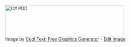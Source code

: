 <a href="https://cooltext.com"><img src="https://images.cooltext.com/4905753.png" width="375" height="99" alt="C# PDD" /></a>
<br />Image by <a href="https://cooltext.com">Cool Text: Free Graphics Generator</a> - <a href="https://cooltext.com/Edit-Logo?LogoID=2364301987">Edit Image</a>
